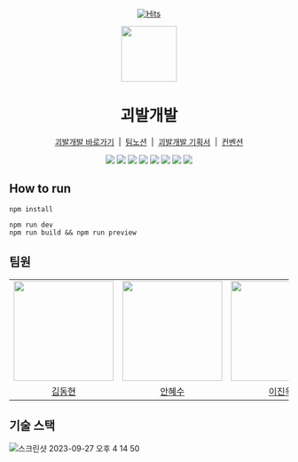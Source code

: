 <div align="center">
   
[![Hits](https://hits.seeyoufarm.com/api/count/incr/badge.svg?url=https%3A%2F%2Fgithub.com%2Fprgrms-fe-devcourse%2FFEDC4_SCRAWL_Yohan&count_bg=%2379C83D&title_bg=%23555555&icon=&icon_color=%23E7E7E7&title=hits&edge_flat=false)](https://hits.seeyoufarm.com)

<img width="100px" src="https://github.com/prgrms-fe-devcourse/FEDC4_SCRAWL_Yohan/assets/81508534/6409d7f4-cbe5-45bc-ac14-d4ef45f63509"/>
<h1>괴발개발</h1>

<a href="https://goebalgaebal.vercel.app/">괴발개발 바로가기</a>&nbsp;&nbsp;|&nbsp;&nbsp;<a href="https://prgrms.notion.site/7c2981f0d45546f2b9be6e20f4a0318b">팀노션</a>&nbsp;&nbsp;|&nbsp;&nbsp;<a href="https://prgrms.notion.site/737887631290472ba77039d6f2e70123">괴발개발 기획서</a>&nbsp;&nbsp;|&nbsp;&nbsp;<a href="https://prgrms.notion.site/75cee041ca3947dfa428f77f8eca4ea1">컨벤션</a>
<br/>

<img src="https://img.shields.io/badge/Typescript-3178C6?style=flat-square&logo=Typescript&logoColor=white"/>
<img src="https://img.shields.io/badge/React-61DAFB?style=flat-square&logo=React&logoColor=black"/>
<img src="https://img.shields.io/badge/Storybook-FF4785?style=flat-square&logo=Storybook&logoColor=white"/>
<img src="https://img.shields.io/badge/Vite-646CFF?style=flat-square&logo=Vite&logoColor=white"/>
<img src="https://img.shields.io/badge/Prettier-F7B93E?style=flat-square&logo=Prettier&logoColor=black"/>
<img src="https://img.shields.io/badge/Eslint-4B32C3?style=flat-square&logo=Eslint&logoColor=white"/>
<img src="https://img.shields.io/badge/ReactQuery-FF4154?style=flat-square&logo=React Query&logoColor=black"/>
<img src="https://img.shields.io/badge/Vercel-000000?style=flat-square&logo=Vercel&logoColor=white"/>


</div>

## How to run
```
npm install
```

```
npm run dev
npm run build && npm run preview
```

## 팀원

<table>
  <tr>
    <td><img src="https://avatars.githubusercontent.com/u/107387817?v=4" width="180" height="180"/></td>
    <td><img src="https://avatars.githubusercontent.com/u/67812466?v=4" width="180" height="180"/></td>
    <td><img src="https://avatars.githubusercontent.com/u/81508534?v=4" width="180" height="180"/></td>
  </tr>
  <tr>
    <td align="center"><a href="https://github.com/doggopawer">김동현</a>
    </td>
    <td align="center"><a href="https://github.com/suehdn">안혜수</a>
    </td>
    <td align="center"><a href="https://github.com/dlwl98">이진욱</a>
    </td>
  </tr>
</table>

## 기술 스택

![스크린샷 2023-09-27 오후 4 14 50](https://github.com/prgrms-fe-devcourse/FEDC4_SCRAWL_Yohan/assets/81508534/f974bd81-2af0-432c-9173-98b475c796b4)




